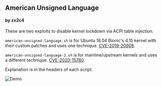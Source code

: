 ## American Unsigned Language
#### by zx2c4

These are two exploits to disable kernel lockdown via ACPI table injection.

`american-unsigned-language.sh` is for Ubuntu 18.04 Bionic's 4.15 kernel with their custom patches and uses one technique. [CVE-2019-20908](https://cve.mitre.org/cgi-bin/cvename.cgi?name=CVE-2019-20908).

`american-unsigned-language-2.sh` is for mainline/upstream kernels and uses a different technique. [CVE-2020-15780](https://cve.mitre.org/cgi-bin/cvename.cgi?name=CVE-2020-15780).

Explanation is in the headers of each script.

![Demo](https://git.zx2c4.com/american-unsigned-language/blob/demo.gif)
